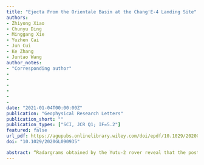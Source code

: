 ```yaml
---
title: "Ejecta From the Orientale Basin at the Chang'E-4 Landing Site"
authors:
- Zhiyong Xiao
- Chunyu Ding
- Minggang Xie
- Yuzhen Cai
- Jun Cui
- Ke Zhang
- Juntao Wang
author_notes:
- "Corresponding author"
- 
- 
- 
- 
- 
- 
date: "2021-01-04T00:00:00Z"
publication: "Geophysical Research Letters"
publication_short: ""
publication_types: ["SCI, JCR Q1; IF=5.2"]  
featured: false
url_pdf: https://agupubs.onlinelibrary.wiley.com/doi/epdf/10.1029/2020GL090935
doi: "10.1029/2020GL090935"

abstract: “Radargrams obtained by the Yutu-2 rover reveal that the post-mare deposits at the Chang'E-4 landing site are ∼45 m thick, consistent with estimations based on orbital observations. Besides obvious ejecta from Finsen, polarized interpretations exist on whether or not the Alder crater is another contributor to the post-mare deposits, although predicted thicknesses of ejecta from all potential source craters are not adequately large compared to observations. We recognize that the rover has been exploring along a shared crater wall of two secondaries from Finsen. Mechanics of secondary impacts suggests that the discontinuous layers of coarse and fine materials observed in the radargram are older than Finsen. Cross-cutting relationships and crater density comparisons show that Alder is older than the mare basalts, and the Orientale basin was the major source for the post-mare materials. Lower-crust materials excavated by Orientale constituted a substantial portion of the surface regolith detected by the rover."
---
```


